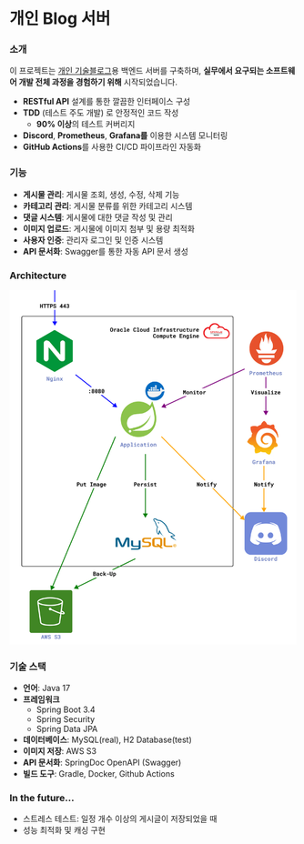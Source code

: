 # 개인 Blog 서버

### 소개
이 프로젝트는 [개인 기술블로그](bumsiku.kr)용 백엔드 서버를 구축하며, **실무에서 요구되는 소프트웨어 개발 전체 과정을 경험하기 위해** 시작되었습니다.

- **RESTful API** 설계를 통한 깔끔한 인터페이스 구성
- **TDD** (테스트 주도 개발) 로 안정적인 코드 작성
  - **90% 이상**의 테스트 커버리지
- **Discord**, **Prometheus**, **Grafana를** 이용한 시스템 모니터링 
- **GitHub Actions**를 사용한 CI/CD 파이프라인 자동화

### 기능
- **게시물 관리**: 게시물 조회, 생성, 수정, 삭제 기능
- **카테고리 관리**: 게시물 분류를 위한 카테고리 시스템
- **댓글 시스템**: 게시물에 대한 댓글 작성 및 관리
- **이미지 업로드**: 게시물에 이미지 첨부 및 용량 최적화
- **사용자 인증**: 관리자 로그인 및 인증 시스템
- **API 문서화**: Swagger를 통한 자동 API 문서 생성

### Architecture
![](./docs/architecture.jpg)

### 기술 스택
- **언어**: Java 17
- **프레임워크**
  - Spring Boot 3.4
  - Spring Security
  - Spring Data JPA
- **데이터베이스**: MySQL(real), H2 Database(test)
- **이미지 저장**: AWS S3
- **API 문서화**: SpringDoc OpenAPI (Swagger)
- **빌드 도구**: Gradle, Docker, Github Actions

### In the future...

- 스트레스 테스트: 일정 개수 이상의 게시글이 저장되었을 때
- 성능 최적화 및 캐싱 구현